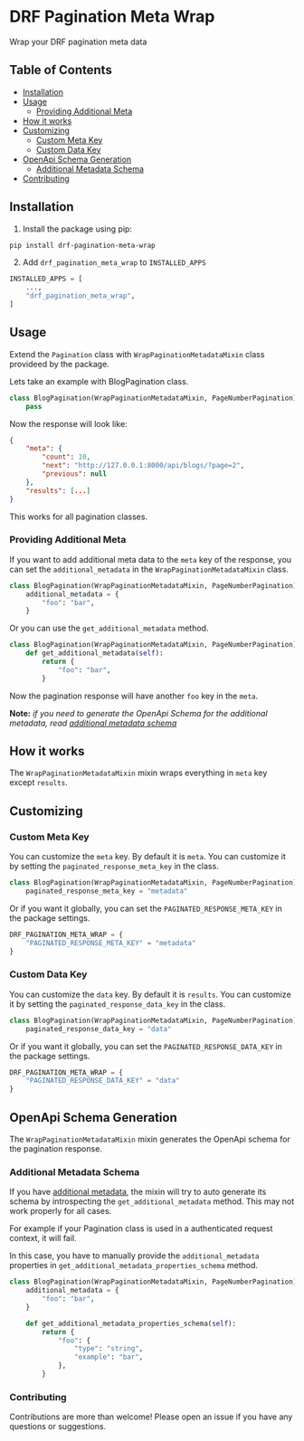 # DRF Pagination Meta Wrap
Wrap your DRF pagination meta data

## Table of Contents

- [Installation](#installation)
- [Usage](#usage)
    - [Providing Additional Meta](#providing-additional-meta)
- [How it works](#how-it-works)
- [Customizing](#customizing)
  - [Custom Meta Key](#custom-meta-key)
  - [Custom Data Key](#custom-data-key)
- [OpenApi Schema Generation](#openapi-schema-generation)
  - [Additional Metadata Schema](#additional-metadata-schema)
- [Contributing](#contributing)


## Installation
1. Install the package using pip:

```bash
pip install drf-pagination-meta-wrap
```

2. Add `drf_pagination_meta_wrap` to `INSTALLED_APPS`
```python
INSTALLED_APPS = [
    ...,
    "drf_pagination_meta_wrap",
]
```


## Usage
Extend the `Pagination` class with `WrapPaginationMetadataMixin` class provideed by the package.

Lets take an example with BlogPagination class.
```python
class BlogPagination(WrapPaginationMetadataMixin, PageNumberPagination):
    pass
```

Now the response will look like:
```json
{
    "meta": {
        "count": 10,
        "next": "http://127.0.0.1:8000/api/blogs/?page=2",
        "previous": null
    },
    "results": [...]
}
```

This works for all pagination classes.

### Providing Additional Meta
If you want to add additional meta data to the `meta` key of the response, you can set the `additional_metadata` in the `WrapPaginationMetadataMixin` class.

```python
class BlogPagination(WrapPaginationMetadataMixin, PageNumberPagination):
    additional_metadata = {
        "foo": "bar",
    }
```

Or you can use the `get_additional_metadata` method.

```python
class BlogPagination(WrapPaginationMetadataMixin, PageNumberPagination):
    def get_additional_metadata(self):
        return {
            "foo": "bar",
        }
```
Now the pagination response will have another `foo` key in the `meta`.

**Note:** *if you need to generate the OpenApi Schema for the additional metadata, read [additional metadata schema](#additional-metadata-schema)*

## How it works
The `WrapPaginationMetadataMixin` mixin wraps everything in `meta` key except `results`.

## Customizing
### Custom Meta Key
You can customize the `meta` key. By default it is `meta`. You can customize it by setting the `paginated_response_meta_key` in the class.

```python
class BlogPagination(WrapPaginationMetadataMixin, PageNumberPagination):
    paginated_response_meta_key = "metadata"
```

Or if you want it globally, you can set the `PAGINATED_RESPONSE_META_KEY` in the package settings.

```python
DRF_PAGINATION_META_WRAP = {
    "PAGINATED_RESPONSE_META_KEY" = "metadata"
}
```

### Custom Data Key
You can customize the `data` key. By default it is `results`. You can customize it by setting the `paginated_response_data_key` in the class.

```python
class BlogPagination(WrapPaginationMetadataMixin, PageNumberPagination):
    paginated_response_data_key = "data"
```

Or if you want it globally, you can set the `PAGINATED_RESPONSE_DATA_KEY` in the package settings.

```python
DRF_PAGINATION_META_WRAP = {
    "PAGINATED_RESPONSE_DATA_KEY" = "data"
}
```

## OpenApi Schema Generation
The `WrapPaginationMetadataMixin` mixin generates the OpenApi schema for the pagination response.

### Additional Metadata Schema
If you have [additional metadata](#providing-additional-meta), the mixin will try to auto generate its schema by introspecting the `get_additional_metadata` method. This may not work properly for all cases.

For example if your Pagination class is used in a authenticated request context, it will fail.

In this case, you have to manually provide the `additional_metadata` properties in `get_additional_metadata_properties_schema` method.

```python
class BlogPagination(WrapPaginationMetadataMixin, PageNumberPagination):
    additional_metadata = {
        "foo": "bar",
    }

    def get_additional_metadata_properties_schema(self):
        return {
            "foo": {
                "type": "string",
                "example": "bar",
            },
        }
```

### Contributing
Contributions are more than welcome! Please open an issue if you have any questions or suggestions.